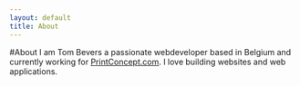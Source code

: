 ```yaml
---
layout: default
title: About
---
```

#About
I am Tom Bevers a passionate webdeveloper based in Belgium and currently working for [PrintConcept.com](http://printconcept.com). I love building websites and web applications.